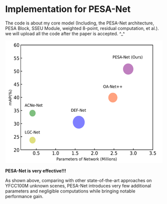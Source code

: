 # Implementation for PESA-Net
The code is about my core model (Including, the PESA-Net architecture, PESA Block, SSEU Module, weighted 8-point, residual computation, et al.). we will upload all the code after the paper is accepted. ^_^


<div align=center><img src=https://github.com/Big-elite/PESA-Net/blob/master/Fig1.png width="528" height="392"> </div>

**PESA-Net is very effective!!!**

As shown above, comparing with other state-of-the-art approaches on YFCC100M unknown scenes, PESA-Net introduces very few additional parameters and negligible computations while bringing notable performance gain.
